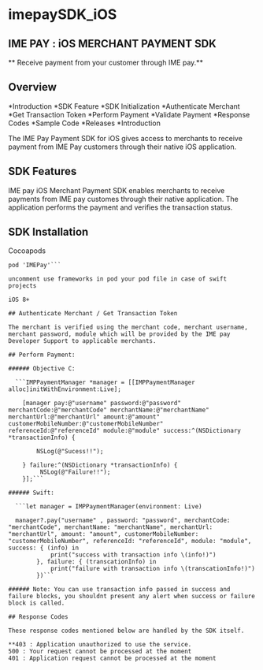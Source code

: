 # imepaySDK_iOS

## IME PAY : iOS MERCHANT PAYMENT SDK

** Receive payment from your customer through IME pay.**

 ## Overview

*Introduction
*SDK Feature
*SDK Initialization
*Authenticate Merchant
*Get Transaction Token
*Perform Payment
*Validate Payment
*Response Codes
*Sample Code
*Releases
*Introduction

The IME Pay Payment SDK for iOS gives access to merchants to receive payment from IME Pay customers through their native iOS application.

## SDK Features

IME pay iOS Merchant Payment SDK enables merchants to receive payments from IME pay customes through their native application. The application performs the payment and verifies the transaction status.

## SDK Installation

Cocoapods
```use frameworks!
pod 'IMEPay'``` 

uncomment use frameworks in pod your pod file in case of swift projects

iOS 8+

## Authenticate Merchant / Get Transaction Token

The merchant is verified using the merchant code, merchant username, merchant password, module which will be provided by the IME pay Developer Support to applicable merchants.

## Perform Payment:

###### Objective C:

  ```IMPPaymentManager *manager = [[IMPPaymentManager alloc]initWithEnvironment:Live];
    
    [manager pay:@"username" password:@"password" merchantCode:@"merchantCode" merchantName:@"merchantName" merchantUrl:@"merchantUrl" amount:@"amount" customerMobileNumber:@"customerMobileNumber" referenceId:@"referenceId" module:@"module" success:^(NSDictionary *transactionInfo) {
        
        NSLog(@"Sucess!!");
        
    } failure:^(NSDictionary *transactionInfo) {
         NSLog(@"Failure!!");
    }];```

###### Swift:

  ```let manager = IMPPaymentManager(environment: Live)
  
  manager?.pay("username" , password: "password", merchantCode: "merchantCode", merchantName: "merchantName", merchantUrl: "merchantUrl", amount: "amount", customerMobileNumber: "customerMobileNumber", referenceId: "referenceId", module: "module", success: { (info) in
            print("success with transaction info \(info!)")
        }, failure: { (transcationInfo) in
            print("failure with transaction info \(transcationInfo!)")
        })```

###### Note: You can use transaction info passed in success and failure blocks, you shouldnt present any alert when success or failure block is called.

## Response Codes

These response codes mentioned below are handled by the SDK itself.

**403 : Application unauthorized to use the service.
500 : Your request cannot be processed at the moment
401 : Application request cannot be processed at the moment


